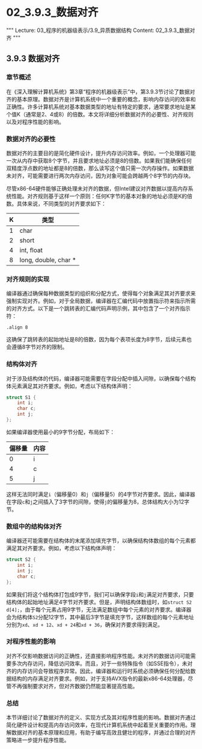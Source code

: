 # 02_3.9.3_数据对齐

"""
Lecture: 03_程序的机器级表示/3.9_异质数据结构
Content: 02_3.9.3_数据对齐
"""

## 3.9.3 数据对齐

### 章节概述
在《深入理解计算机系统》第3章“程序的机器级表示”中，第3.9.3节讨论了数据对齐的基本原理。数据对齐是计算机系统中一个重要的概念，影响内存访问的效率和正确性。许多计算机系统对基本数据类型的地址有特定的要求，通常要求地址是某个值K（通常是2、4或8）的倍数。本文将详细分析数据对齐的必要性、对齐规则以及对程序性能的影响。

### 数据对齐的必要性
数据对齐的主要目的是简化硬件设计，提升内存访问效率。例如，一个处理器可能一次从内存中获取8个字节，并且要求地址必须是8的倍数。如果我们能确保任何双精度浮点数的地址都是8的倍数，那么读写这个值只需一次内存操作。如果数据未对齐，可能需要进行两次内存访问，因为对象可能会跨越两个8字节的内存块。

尽管x86-64硬件能够正确处理未对齐的数据，但Intel建议对齐数据以提高内存系统性能。对齐规则基于这样一个原则：任何K字节的基本对象的地址必须是K的倍数。具体来说，不同类型的对齐要求如下：

| K  | 类型                     |
|----|--------------------------|
| 1  | char                     |
| 2  | short                    |
| 4  | int, float               |
| 8  | long, double, char *     |

### 对齐规则的实现
编译器通过确保每种数据类型的组织和分配方式，使得每个对象满足其对齐要求来强制实现对齐。例如，对于全局数据，编译器在汇编代码中放置指示符来指示所需的对齐方式。以下是一个跳转表的汇编代码声明示例，其中包含了一个对齐指示符：
```assembly
.align 8
```
这确保了跳转表的起始地址是8的倍数，因为每个表项长度为8字节，后续元素也会遵循8字节对齐的限制。

### 结构体对齐
对于涉及结构体的代码，编译器可能需要在字段分配中插入间隙，以确保每个结构体元素满足其对齐要求。例如，考虑以下结构体声明：
```c
struct S1 {
    int i;
    char c;
    int j;
};
```
如果编译器使用最小的9字节分配，布局如下：

| 偏移量 | 内容   |
|--------|--------|
| 0      | i      |
| 4      | c      |
| 5      | j      |

这样无法同时满足`i`（偏移量0）和`j`（偏移量5）的4字节对齐要求。因此，编译器在字段`c`和`j`之间插入了3字节的间隙，使得`j`的偏移量为8，总体结构大小为12字节。

### 数组中的结构体对齐
编译器还可能需要在结构体的末尾添加填充字节，以确保结构体数组的每个元素都满足其对齐要求。例如，考虑以下结构体声明：
```c
struct S2 {
    int i;
    int j;
    char c;
};
```
如果我们将这个结构体打包成9字节，我们可以确保字段`i`和`j`满足对齐要求，只要结构体的起始地址满足4字节对齐要求。但是，声明结构体数组时，如`struct S2 d[4];`，由于每个元素占用9字节，无法满足数组中每个元素的对齐要求。编译器会为结构体`S2`分配12字节，其中最后3字节是填充字节，这样数组的每个元素地址分别为`xd`、`xd + 12`、`xd + 24`和`xd + 36`，确保对齐要求得到满足。

### 对程序性能的影响
对齐不仅影响数据访问的正确性，还直接影响程序性能。未对齐的数据访问可能需要多次内存访问，降低访问效率。而且，对于一些特殊指令（如SSE指令），未对齐的内存访问会导致程序异常。因此，编译器和运行时系统必须确保任何分配给数据结构的内存满足对齐要求。例如，对于支持AVX指令的最新x86-64处理器，尽管不再强制要求对齐，但对齐数据仍然能显著提高性能。

### 总结
本节详细讨论了数据对齐的定义、实现方式及其对程序性能的影响。数据对齐通过简化硬件设计和提高内存访问效率，在现代计算机系统中起着至关重要的作用。理解数据对齐的基本原理和应用，有助于编写高效且健壮的程序，并通过合理的对齐策略进一步提升程序性能。